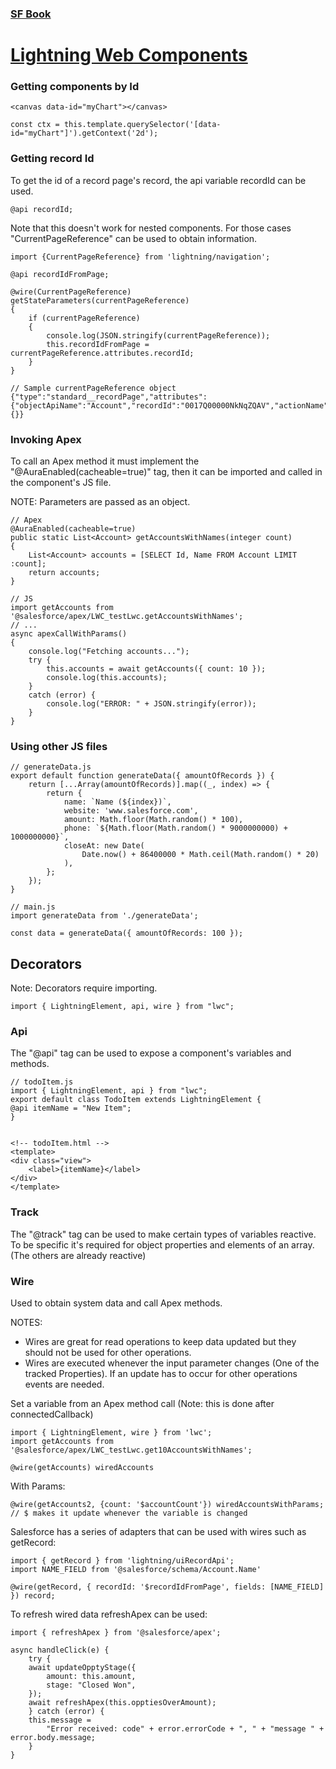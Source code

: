 ### [SF Book](../README.md)

# [Lightning Web Components](./SF_LWC.md)

### Getting components by Id

    <canvas data-id="myChart"></canvas>

    const ctx = this.template.querySelector('[data-id="myChart"]').getContext('2d');

### Getting record Id
To get the id of a record page's record, the api variable recordId can be used.

    @api recordId;

Note that this doesn't work for nested components. For those cases "CurrentPageReference" can be used to obtain information.

    import {CurrentPageReference} from 'lightning/navigation';

    @api recordIdFromPage;

    @wire(CurrentPageReference)
    getStateParameters(currentPageReference)
    {
        if (currentPageReference)
        {
            console.log(JSON.stringify(currentPageReference));
            this.recordIdFromPage = currentPageReference.attributes.recordId;
        }
    }

    // Sample currentPageReference object
    {"type":"standard__recordPage","attributes":{"objectApiName":"Account","recordId":"0017Q00000NkNqZQAV","actionName":"view"},"state":{}}

### Invoking Apex
To call an Apex method it must implement the "@AuraEnabled(cacheable=true)" tag, then it can be imported and called in the component's JS file.

NOTE: Parameters are passed as an object.

    // Apex
    @AuraEnabled(cacheable=true)
    public static List<Account> getAccountsWithNames(integer count)
    {
        List<Account> accounts = [SELECT Id, Name FROM Account LIMIT :count];
        return accounts;
    }

    // JS
    import getAccounts from '@salesforce/apex/LWC_testLwc.getAccountsWithNames';
    // ...
    async apexCallWithParams()
    {
        console.log("Fetching accounts...");
        try {
            this.accounts = await getAccounts({ count: 10 });
            console.log(this.accounts);
        }
        catch (error) {
            console.log("ERROR: " + JSON.stringify(error));
        }
    }

### Using other JS files

    // generateData.js
    export default function generateData({ amountOfRecords }) {
        return [...Array(amountOfRecords)].map((_, index) => {
            return {
                name: `Name (${index})`,
                website: 'www.salesforce.com',
                amount: Math.floor(Math.random() * 100),
                phone: `${Math.floor(Math.random() * 9000000000) + 1000000000}`,
                closeAt: new Date(
                    Date.now() + 86400000 * Math.ceil(Math.random() * 20)
                ),
            };
        });
    }

    // main.js
    import generateData from './generateData';

    const data = generateData({ amountOfRecords: 100 });

## Decorators

Note: Decorators require importing.

    import { LightningElement, api, wire } from "lwc";

### Api
The "@api" tag can be used to expose a component's variables and methods.

    // todoItem.js
    import { LightningElement, api } from "lwc";
    export default class TodoItem extends LightningElement {
    @api itemName = "New Item";
    }


    <!-- todoItem.html -->
    <template>
    <div class="view">
        <label>{itemName}</label>
    </div>
    </template>

### Track
The "@track" tag can be used to make certain types of variables reactive. To be specific it's required for object properties and elements of an array. (The others are already reactive)

### Wire
Used to obtain system data and call Apex methods.

NOTES:

- Wires are great for read operations to keep data updated but they should not be used for other operations.
- Wires are executed whenever the input parameter changes (One of the tracked Properties). If an update has to occur for other operations events are needed.

Set a variable from an Apex method call (Note: this is done after connectedCallback)

    import { LightningElement, wire } from 'lwc';
    import getAccounts from '@salesforce/apex/LWC_testLwc.get10AccountsWithNames';

    @wire(getAccounts) wiredAccounts

With Params:

    @wire(getAccounts2, {count: '$accountCount'}) wiredAccountsWithParams; // $ makes it update whenever the variable is changed

Salesforce has a series of adapters that can be used with wires such as getRecord:

    import { getRecord } from 'lightning/uiRecordApi';
    import NAME_FIELD from '@salesforce/schema/Account.Name'

    @wire(getRecord, { recordId: '$recordIdFromPage', fields: [NAME_FIELD] }) record;

To refresh wired data refreshApex can be used:

    import { refreshApex } from '@salesforce/apex';

    async handleClick(e) {
        try {
        await updateOpptyStage({
            amount: this.amount,
            stage: "Closed Won",
        });
        await refreshApex(this.opptiesOverAmount);
        } catch (error) {
        this.message =
            "Error received: code" + error.errorCode + ", " + "message " + error.body.message;
        }
    }